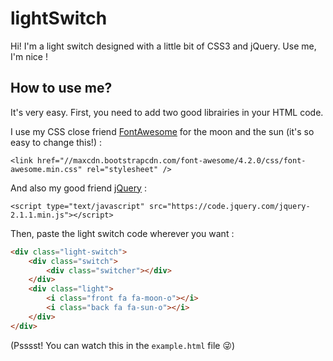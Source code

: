 lightSwitch
===========

Hi! I'm a light switch designed with a little bit of CSS3 and jQuery. Use me, I'm nice !

## How to use me?

It's very easy. First, you need to add two good librairies in your HTML code.

I use my CSS close friend [FontAwesome](http://fortawesome.github.io/Font-Awesome/icons/) for the moon and the sun (it's so easy to change this!) :

    <link href="//maxcdn.bootstrapcdn.com/font-awesome/4.2.0/css/font-awesome.min.css" rel="stylesheet" />

And also my good friend [jQuery](http://jquery.com/) :

    <script type="text/javascript" src="https://code.jquery.com/jquery-2.1.1.min.js"></script>

Then, paste the light switch code wherever you want :

````html
<div class="light-switch">
    <div class="switch">
        <div class="switcher"></div>
    </div>
    <div class="light">
        <i class="front fa fa-moon-o"></i>
        <i class="back fa fa-sun-o"></i>
    </div>
</div>
````

(Psssst! You can watch this in the `example.html` file :stuck_out_tongue_winking_eye:)
